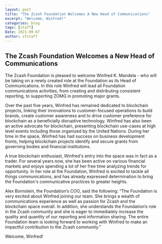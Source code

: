 ```yaml
---
layout: post
title: "The Zcash Foundation Welcomes A New Head of Communications"
excerpt: "Welcome, Winfred!"
categories: blog
tags: [staff]
Date: 2021-09-07
author: zfstaff
---
```


## The Zcash Foundation Welcomes a New Head of Communications

The Zcash Foundation is pleased to welcome Winfred K. Mandela - who will be taking on a newly created role at the Foundation as its Head of Communications. In this role Winfred will lead all Foundation communications activities, from creating and distributing consistent reporting, to supporting ZOMG in promoting major grants. 

Over the past five years, Winfred has remained dedicated to blockchain projects, linking their innovations to customer-focused operations to build brands, create customer awareness and to drive customer preference for blockchain as a beneficially disruptive technology. Winfred has also been an active advocate for blockchain, presenting blockchain use-cases at high level events including those organized by the United Nations. During her time in the space, Winfred has had success on business development fronts, helping blockchain projects identify and secure grants from governing bodies and financial institutions. 

A true blockchain enthusiast, Winfred's entry into the space was in fact as a trader. For several years now, she has been active on various financial markets and enjoys spending a lot of her free time analyzing trends for opportunity. In her role at the Foundation, Winfred is excited to tackle all things communications, and has already expressed determination to bring the Foundation's communicative practices to greater heights.

Alex Bornstein, the Foundation’s COO, said the following: “The Foundation is very excited about Winfred joining our team. She brings a wealth of communications experience as well as passion for Zcash and the blockchain space overall. In addition, she understands the Foundation’s role in the Zcash community and she is eager to immediately increase the quality and quantity of our reporting and information sharing. The entire Foundation team is looking forward to working with Winfred to make an impactful contribution to the Zcash community.” 

Welcome, Winfred!
